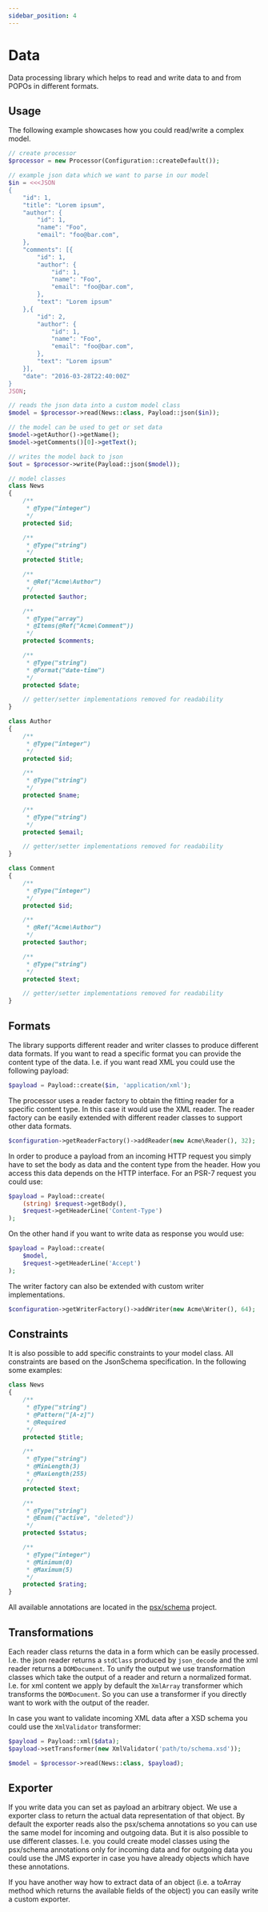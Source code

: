 ```yaml
---
sidebar_position: 4
---
```


# Data

Data processing library which helps to read and write data to and from POPOs
in different formats.

## Usage

The following example showcases how you could read/write a complex model.

```php
// create processor
$processor = new Processor(Configuration::createDefault());

// example json data which we want to parse in our model
$in = <<<JSON
{
    "id": 1,
    "title": "Lorem ipsum",
    "author": {
        "id": 1,
        "name": "Foo",
        "email": "foo@bar.com",
    },
    "comments": [{
        "id": 1,
        "author": {
            "id": 1,
            "name": "Foo",
            "email": "foo@bar.com",
        },
        "text": "Lorem ipsum"
    },{
        "id": 2,
        "author": {
            "id": 1,
            "name": "Foo",
            "email": "foo@bar.com",
        },
        "text": "Lorem ipsum"
    }],
    "date": "2016-03-28T22:40:00Z"
}
JSON;

// reads the json data into a custom model class
$model = $processor->read(News::class, Payload::json($in));

// the model can be used to get or set data
$model->getAuthor()->getName();
$model->getComments()[0]->getText();

// writes the model back to json
$out = $processor->write(Payload::json($model));

// model classes
class News
{
    /**
     * @Type("integer")
     */
    protected $id;

    /**
     * @Type("string")
     */
    protected $title;

    /**
     * @Ref("Acme\Author")
     */
    protected $author;

    /**
     * @Type("array")
     * @Items(@Ref("Acme\Comment"))
     */
    protected $comments;

    /**
     * @Type("string")
     * @Format("date-time")
     */
    protected $date;

    // getter/setter implementations removed for readability
}

class Author
{
    /**
     * @Type("integer")
     */
    protected $id;

    /**
     * @Type("string")
     */
    protected $name;

    /**
     * @Type("string")
     */
    protected $email;

    // getter/setter implementations removed for readability
}

class Comment
{
    /**
     * @Type("integer")
     */
    protected $id;

    /**
     * @Ref("Acme\Author")
     */
    protected $author;

    /**
     * @Type("string")
     */
    protected $text;

    // getter/setter implementations removed for readability
}


```

## Formats

The library supports different reader and writer classes to produce different
data formats. If you want to read a specific format you can provide the content
type of the data. I.e. if you want read XML you could use the following
payload:

```php
$payload = Payload::create($in, 'application/xml');
```

The processor uses a reader factory to obtain the fitting reader for a specific
content type. In this case it would use the XML reader. The reader factory can
be easily extended with different reader classes to support other data formats.

```php
$configuration->getReaderFactory()->addReader(new Acme\Reader(), 32);
```

In order to produce a payload from an incoming HTTP request you simply have to
set the body as data and the content type from the header. How you access this
data depends on the HTTP interface. For an PSR-7 request you could use:

```php
$payload = Payload::create(
    (string) $request->getBody(),
    $request->getHeaderLine('Content-Type')
);
```

On the other hand if you want to write data as response you would use:

```php
$payload = Payload::create(
    $model,
    $request->getHeaderLine('Accept')
);
```

The writer factory can also be extended with custom writer implementations.

```php
$configuration->getWriterFactory()->addWriter(new Acme\Writer(), 64);
```

## Constraints

It is also possible to add specific constraints to your model class. All
constraints are based on the JsonSchema specification. In the following some
examples:

```php
class News
{
    /**
     * @Type("string")
     * @Pattern("[A-z]")
     * @Required
     */
    protected $title;

    /**
     * @Type("string")
     * @MinLength(3)
     * @MaxLength(255)
     */
    protected $text;

    /**
     * @Type("string")
     * @Enum({"active", "deleted"})
     */
    protected $status;

    /**
     * @Type("integer")
     * @Minimum(0)
     * @Maximum(5)
     */
    protected $rating;
}
```

All available annotations are located in the [psx/schema](https://github.com/apioo/psx-schema)
project.

## Transformations

Each reader class returns the data in a form which can be easily processed. I.e.
the json reader returns a `stdClass` produced by `json_decode` and the xml
reader returns a `DOMDocument`. To unify the output we use transformation
classes which take the output of a reader and return a normalized format. I.e.
for xml content we apply by default the `XmlArray` transformer which transforms
the `DOMDocument`. So you can use a transformer if you directly want to work
with the output of the reader.

In case you want to validate incoming XML data after a XSD schema you could use
the `XmlValidator` transformer:

```php
$payload = Payload::xml($data);
$payload->setTransformer(new XmlValidator('path/to/schema.xsd'));

$model = $processor->read(News::class, $payload);

```

## Exporter

If you write data you can set as payload an arbitrary object. We use a exporter
class to return the actual data representation of that object. By default the
exporter reads also the psx/schema annotations so you can use the same model for
incoming and outgoing data. But it is also possible to use different classes.
I.e. you could create model classes using the psx/schema annotations only for
incoming data and for outgoing data you could use the JMS exporter in case you
have already objects which have these annotations.

If you have another way how to extract data of an object (i.e. a toArray
method which returns the available fields of the object) you can easily write
a custom exporter.
